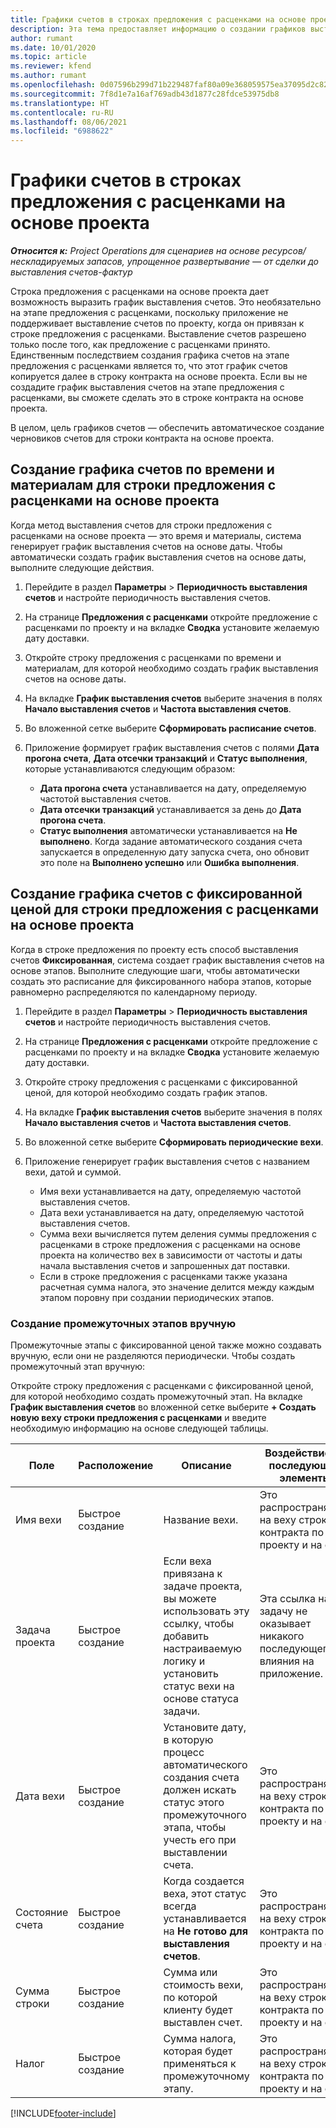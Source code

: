 ```yaml
---
title: Графики счетов в строках предложения с расценками на основе проекта
description: Эта тема предоставляет информацию о создании графиков выставления счетов и контрольных точек для строк предложений с расценками.
author: rumant
ms.date: 10/01/2020
ms.topic: article
ms.reviewer: kfend
ms.author: rumant
ms.openlocfilehash: 0d07596b299d71b229487faf80a09e368059575ea37095d2c82d35561d009c96
ms.sourcegitcommit: 7f8d1e7a16af769adb43d1877c28fdce53975db8
ms.translationtype: HT
ms.contentlocale: ru-RU
ms.lasthandoff: 08/06/2021
ms.locfileid: "6988622"
---
```

# <a name="invoice-schedules-on-project-based-quote-lines"></a>Графики счетов в строках предложения с расценками на основе проекта

_**Относится к:** Project Operations для сценариев на основе ресурсов/нескладируемых запасов, упрощенное развертывание — от сделки до выставления счетов-фактур_

Строка предложения с расценками на основе проекта дает возможность выразить график выставления счетов. Это необязательно на этапе предложения с расценками, поскольку приложение не поддерживает выставление счетов по проекту, когда он привязан к строке предложения с расценками. Выставление счетов разрешено только после того, как предложение с расценками принято. Единственным последствием создания графика счетов на этапе предложения с расценками является то, что этот график счетов копируется далее в строку контракта на основе проекта. Если вы не создадите график выставления счетов на этапе предложения с расценками, вы сможете сделать это в строке контракта на основе проекта.

В целом, цель графиков счетов — обеспечить автоматическое создание черновиков счетов для строки контракта на основе проекта. 

## <a name="create-a-time-and-material-invoice-schedule-for-a-project-based-quote-line"></a>Создание графика счетов по времени и материалам для строки предложения с расценками на основе проекта

Когда метод выставления счетов для строки предложения с расценками на основе проекта — это время и материалы, система генерирует график выставления счетов на основе даты. Чтобы автоматически создать график выставления счетов на основе даты, выполните следующие действия.

1. Перейдите в раздел **Параметры** > **Периодичность выставления счетов** и настройте периодичность выставления счетов.
2. На странице **Предложения с расценками** откройте предложение с расценками по проекту и на вкладке **Сводка** установите желаемую дату доставки.
3. Откройте строку предложения с расценками по времени и материалам, для которой необходимо создать график выставления счетов на основе даты. 
4. На вкладке **График выставления счетов** выберите значения в полях **Начало выставления счетов** и **Частота выставления счетов**. 
5. Во вложенной сетке выберите **Сформировать расписание счетов**.
6. Приложение формирует график выставления счетов с полями **Дата прогона счета**, **Дата отсечки транзакций** и **Статус выполнения**, которые устанавливаются следующим образом:

    - **Дата прогона счета** устанавливается на дату, определяемую частотой выставления счетов.
    - **Дата отсечки транзакций** устанавливается за день до **Дата прогона счета**.
    - **Статус выполнения** автоматически устанавливается на **Не выполнено**. Когда задание автоматического создания счета запускается в определенную дату запуска счета, оно обновит это поле на **Выполнено успешно** или **Ошибка выполнения**.

## <a name="create-a-fixed-price-invoice-schedule-for-a-project-based-quote-line"></a>Создание графика счетов с фиксированной ценой для строки предложения с расценками на основе проекта

Когда в строке предложения по проекту есть способ выставления счетов **Фиксированная**, система создает график выставления счетов на основе этапов. Выполните следующие шаги, чтобы автоматически создать это расписание для фиксированного набора этапов, которые равномерно распределяются по календарному периоду.

1. Перейдите в раздел **Параметры** > **Периодичность выставления счетов** и настройте периодичность выставления счетов.
2. На странице **Предложения с расценками** откройте предложение с расценками по проекту и на вкладке **Сводка** установите желаемую дату доставки.
3. Откройте строку предложения с расценками с фиксированной ценой, для которой необходимо создать график этапов. 
4. На вкладке **График выставления счетов** выберите значения в полях **Начало выставления счетов** и **Частота выставления счетов**. 
5. Во вложенной сетке выберите **Сформировать периодические вехи**.
6. Приложение генерирует график выставления счетов с названием вехи, датой и суммой.

    - Имя вехи устанавливается на дату, определяемую частотой выставления счетов.
    - Дата вехи устанавливается на дату, определяемую частотой выставления счетов.
    - Сумма вехи вычисляется путем деления суммы предложения с расценками в строке предложения с расценками на основе проекта на количество вех в зависимости от частоты и даты начала выставления счетов и запрошенных дат поставки.
    - Если в строке предложения с расценками также указана расчетная сумма налога, это значение делится между каждым этапом поровну при создании периодических этапов.

### <a name="manually-create-milestones"></a>Создание промежуточных этапов вручную

Промежуточные этапы с фиксированной ценой также можно создавать вручную, если они не разделяются периодически. Чтобы создать промежуточный этап вручную:

Откройте строку предложения с расценками с фиксированной ценой, для которой необходимо создать промежуточный этап. На вкладке **График выставления счетов** во вложенной сетке выберите **+ Создать новую веху строки предложения с расценками** и введите необходимую информацию на основе следующей таблицы.

| **Поле** | **Расположение** | **Описание** | **Воздействие на последующие элементы** |
| --- | --- | --- | --- |
| Имя вехи | Быстрое создание | Название вехи. | Это распространяется на веху строки контракта по проекту и на счет |
| Задача проекта | Быстрое создание | Если веха привязана к задаче проекта, вы можете использовать эту ссылку, чтобы добавить настраиваемую логику и установить статус вехи на основе статуса задачи. | Эта ссылка на задачу не оказывает никакого последующего влияния на приложение. |
| Дата вехи | Быстрое создание | Установите дату, в которую процесс автоматического создания счета должен искать статус этого промежуточного этапа, чтобы учесть его при выставлении счета. | Это распространяется на веху строки контракта по проекту и на счет. |
| Состояние счета | Быстрое создание | Когда создается веха, этот статус всегда устанавливается на **Не готово для выставления счетов**. | Это распространяется на веху строки контракта по проекту и на счет. |
| Сумма строки | Быстрое создание | Сумма или стоимость вехи, по которой клиенту будет выставлен счет. | Это распространяется на веху строки контракта по проекту и на счет. |
| Налог | Быстрое создание | Сумма налога, которая будет применяться к промежуточному этапу. | Это распространяется на веху строки контракта по проекту и на счет. |


[!INCLUDE[footer-include](../includes/footer-banner.md)]